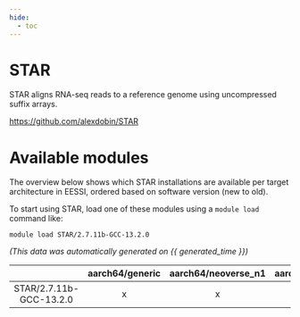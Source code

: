 ```yaml
---
hide:
  - toc
---
```


STAR
====


STAR aligns RNA-seq reads to a reference genome using uncompressed suffix arrays.

https://github.com/alexdobin/STAR
# Available modules


The overview below shows which STAR installations are available per target architecture in EESSI, ordered based on software version (new to old).

To start using STAR, load one of these modules using a `module load` command like:

```shell
module load STAR/2.7.11b-GCC-13.2.0
```

*(This data was automatically generated on {{ generated_time }})*  

| |aarch64/generic|aarch64/neoverse_n1|aarch64/neoverse_v1|x86_64/generic|x86_64/amd/zen2|x86_64/amd/zen3|x86_64/amd/zen4|x86_64/intel/haswell|x86_64/intel/sapphire_rapids|x86_64/intel/skylake_avx512|
| :---: | :---: | :---: | :---: | :---: | :---: | :---: | :---: | :---: | :---: | :---: |
|STAR/2.7.11b-GCC-13.2.0|x|x|x|x|x|x|x|x|-|x|
